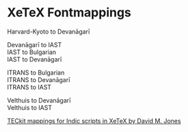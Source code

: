 # XeTeX Fontmappings

Harvard-Kyoto to Devanāgarī

Devanāgarī to IAST  
IAST to Bulgarian  
IAST to Devanāgarī  
  
ITRANS to Bulgarian  
ITRANS to Devanāgarī  
ITRANS to IAST  

Velthuis to Devanāgarī  
Velthuis to IAST

[TECkit mappings for Indic scripts in XeTeX by David M. Jones](/fonts/misc/xetex/fontmapping/brahmic/README.md)
